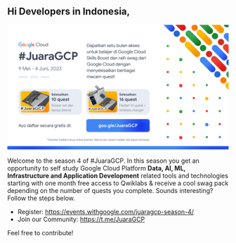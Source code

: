 ## Hi Developers in Indonesia,
![banner](https://github.com/elmoallistair/qwiklabs/blob/master/juaragcp.png)

Welcome to the season 4 of #JuaraGCP. In this season you get an opportunity to self study Google Cloud Platform **Data, AI, ML, Infrastructure and Application Development** related tools and technologies starting with one month free access to Qwiklabs & receive a cool swag pack depending on the number of quests you complete. Sounds interesting? Follow the steps below.

* Register: https://events.withgoogle.com/juaragcp-season-4/
* Join our Community: https://t.me/JuaraGCP

Feel free to contribute!
